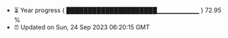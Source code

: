 - ⏳ Year progress { █████████████████████▁▁▁▁▁▁▁▁▁ } 72.95 %
- ⏰ Updated on Sun, 24 Sep 2023 06:20:15 GMT

